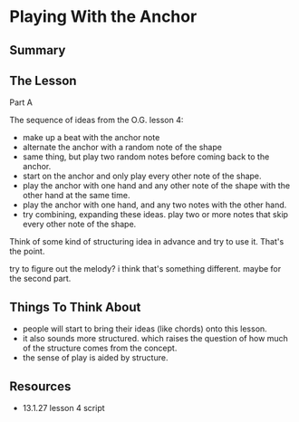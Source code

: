 # Playing With the Anchor

## Summary



## The Lesson

Part A

The sequence of ideas from the O.G. lesson 4:
  - make up a beat with the anchor note
  - alternate the anchor with a random note of the shape
  - same thing, but play two random notes before coming back to the anchor.
  - start on the anchor and only play every other note of the shape.
  - play the anchor with one hand and any other note of the shape with the other hand at the same time.
  - play the anchor with one hand, and any two notes with the other hand.
  - try combining, expanding these ideas. play two or more notes that skip every other note of the shape.

  Think of some kind of structuring idea in advance and try to use it. That's the point.

try to figure out the melody? i think that's something different. maybe for the second part.



## Things To Think About

- people will start to bring their ideas (like chords) onto this lesson.
- it also sounds more structured. which raises the question of how much of the structure comes from the concept.
- the sense of play is aided by structure.


## Resources

- 13.1.27 lesson 4 script
